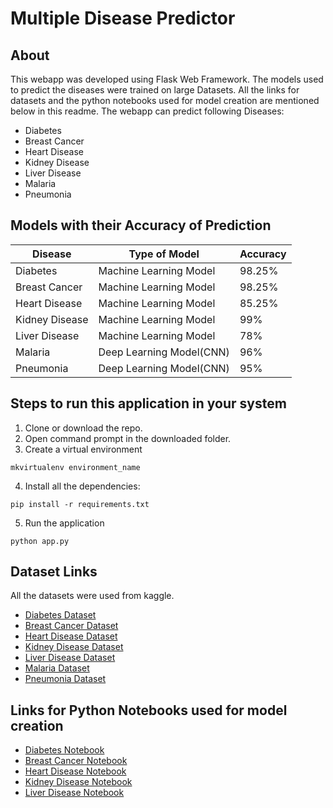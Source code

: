 # Multiple Disease Predictor

## About

This webapp was developed using Flask Web Framework. The models used to predict the diseases were trained on large Datasets. All the links for datasets and the python notebooks used for model creation are mentioned below in this readme. The webapp can predict following Diseases:

- Diabetes
- Breast Cancer
- Heart Disease
- Kidney Disease
- Liver Disease
- Malaria
- Pneumonia

## Models with their Accuracy of Prediction

| Disease        | Type of Model            | Accuracy |
| -------------- | ------------------------ | -------- |
| Diabetes       | Machine Learning Model   | 98.25%   |
| Breast Cancer  | Machine Learning Model   | 98.25%   |
| Heart Disease  | Machine Learning Model   | 85.25%   |
| Kidney Disease | Machine Learning Model   | 99%      |
| Liver Disease  | Machine Learning Model   | 78%      |
| Malaria        | Deep Learning Model(CNN) | 96%      |
| Pneumonia      | Deep Learning Model(CNN) | 95%      |


## Steps to run this application in your system

1. Clone or download the repo.
2. Open command prompt in the downloaded folder.
3. Create a virtual environment

```
mkvirtualenv environment_name
```

4. Install all the dependencies:

```
pip install -r requirements.txt
```

5. Run the application

```
python app.py
```

## Dataset Links

All the datasets were used from kaggle.

- [Diabetes Dataset](https://www.kaggle.com/uciml/pima-indians-diabetes-database)
- [Breast Cancer Dataset](https://www.kaggle.com/uciml/breast-cancer-wisconsin-data)
- [Heart Disease Dataset](https://www.kaggle.com/ronitf/heart-disease-uci)
- [Kidney Disease Dataset](https://www.kaggle.com/mansoordaku/ckdisease)
- [Liver Disease Dataset](https://www.kaggle.com/uciml/indian-liver-patient-records)
- [Malaria Dataset](https://www.kaggle.com/iarunava/cell-images-for-detecting-malaria)
- [Pneumonia Dataset](https://www.kaggle.com/paultimothymooney/chest-xray-pneumonia)

## Links for Python Notebooks used for model creation

- [Diabetes Notebook](https://github.com/venugopalkadamba/Multi_Disease_Predictor/blob/master/Python%20Notebooks/Diabetes_Prediction.ipynb)
- [Breast Cancer Notebook](https://github.com/venugopalkadamba/Multi_Disease_Predictor/blob/master/Python%20Notebooks/Cancer_Prediction.ipynb)
- [Heart Disease Notebook](https://github.com/venugopalkadamba/Multi_Disease_Predictor/blob/master/Python%20Notebooks/Heart_Disease_Prediction.ipynb)
- [Kidney Disease Notebook](https://github.com/venugopalkadamba/Multi_Disease_Predictor/blob/master/Python%20Notebooks/Kidney_Disease_Prediction.ipynb)
- [Liver Disease Notebook](https://github.com/venugopalkadamba/Multi_Disease_Predictor/blob/master/Python%20Notebooks/Liver_Disease_Prediction.ipynb)
